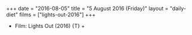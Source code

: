 +++
date = "2016-08-05"
title = "5 August 2016 (Friday)"
layout = "daily-diet"
films = ["lights-out-2016"]
+++


* Film: Lights Out (2016) {T} +
